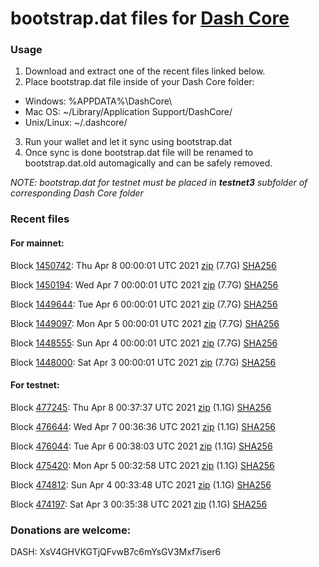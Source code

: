 # bootstrap.dat files for [Dash Core](https://github.com/dashpay/dash)

### Usage

1. Download and extract one of the recent files linked below.
2. Place bootstrap.dat file inside of your Dash Core folder:
 - Windows: %APPDATA%\DashCore\
 - Mac OS: ~/Library/Application Support/DashCore/
 - Unix/Linux: ~/.dashcore/
3. Run your wallet and let it sync using bootstrap.dat
4. Once sync is done bootstrap.dat file will be renamed to bootstrap.dat.old automagically and can be safely removed.

_NOTE: bootstrap.dat for testnet must be placed in **testnet3** subfolder of corresponding Dash Core folder_

### Recent files

#### For mainnet:

Block [1450742](https://insight.dash.org/insight/block/0000000000000010e5ac99edc5c650ae3f9d567217b1297068aea1f0e39b6a72): Thu Apr  8 00:00:01 UTC 2021 [zip](https://dash-bootstrap.ams3.digitaloceanspaces.com/mainnet/2021-04-08/bootstrap.dat.zip) (7.7G) [SHA256](https://dash-bootstrap.ams3.digitaloceanspaces.com/mainnet/2021-04-08/sha256.txt)

Block [1450194](https://insight.dash.org/insight/block/0000000000000002ac066bc1b5948b94a010e7409bef67072bfa2807a0d06895): Wed Apr  7 00:00:01 UTC 2021 [zip](https://dash-bootstrap.ams3.digitaloceanspaces.com/mainnet/2021-04-07/bootstrap.dat.zip) (7.7G) [SHA256](https://dash-bootstrap.ams3.digitaloceanspaces.com/mainnet/2021-04-07/sha256.txt)

Block [1449644](https://insight.dash.org/insight/block/000000000000000856e4051735a49e37591e3a12cd81251d67ed2e8dea1cdaa8): Tue Apr  6 00:00:01 UTC 2021 [zip](https://dash-bootstrap.ams3.digitaloceanspaces.com/mainnet/2021-04-06/bootstrap.dat.zip) (7.7G) [SHA256](https://dash-bootstrap.ams3.digitaloceanspaces.com/mainnet/2021-04-06/sha256.txt)

Block [1449097](https://insight.dash.org/insight/block/0000000000000008acf84ef15a4f29c21e7931f8ad19a16c878355759035efdf): Mon Apr  5 00:00:01 UTC 2021 [zip](https://dash-bootstrap.ams3.digitaloceanspaces.com/mainnet/2021-04-05/bootstrap.dat.zip) (7.7G) [SHA256](https://dash-bootstrap.ams3.digitaloceanspaces.com/mainnet/2021-04-05/sha256.txt)

Block [1448555](https://insight.dash.org/insight/block/0000000000000002291586a9f891b00eab40c5fbdb872f371f37ae9d6d5240f9): Sun Apr  4 00:00:01 UTC 2021 [zip](https://dash-bootstrap.ams3.digitaloceanspaces.com/mainnet/2021-04-04/bootstrap.dat.zip) (7.7G) [SHA256](https://dash-bootstrap.ams3.digitaloceanspaces.com/mainnet/2021-04-04/sha256.txt)

Block [1448000](https://insight.dash.org/insight/block/0000000000000012764f459831fbb9de6c21d842ef63f648809563f65130ee67): Sat Apr  3 00:00:01 UTC 2021 [zip](https://dash-bootstrap.ams3.digitaloceanspaces.com/mainnet/2021-04-03/bootstrap.dat.zip) (7.7G) [SHA256](https://dash-bootstrap.ams3.digitaloceanspaces.com/mainnet/2021-04-03/sha256.txt)


#### For testnet:

Block [477245](https://testnet-insight.dashevo.org/insight/block/00000005ed28452678f1adefbbf062d5e7ed1c6e6b421a7ccf7dc54cda7f7ac4): Thu Apr  8 00:37:37 UTC 2021 [zip](https://dash-bootstrap.ams3.digitaloceanspaces.com/testnet/2021-04-08/bootstrap.dat.zip) (1.1G) [SHA256](https://dash-bootstrap.ams3.digitaloceanspaces.com/testnet/2021-04-08/sha256.txt)

Block [476644](https://testnet-insight.dashevo.org/insight/block/000001b180db83129d03fae87678b920a3207b8d29a2a25ec945a78384a55cbf): Wed Apr  7 00:36:36 UTC 2021 [zip](https://dash-bootstrap.ams3.digitaloceanspaces.com/testnet/2021-04-07/bootstrap.dat.zip) (1.1G) [SHA256](https://dash-bootstrap.ams3.digitaloceanspaces.com/testnet/2021-04-07/sha256.txt)

Block [476044](https://testnet-insight.dashevo.org/insight/block/000001aeddf58dad1f8d6f6c4b8e06dc3d4bbd1bfcdc68faa0a812a9a31e368d): Tue Apr  6 00:38:03 UTC 2021 [zip](https://dash-bootstrap.ams3.digitaloceanspaces.com/testnet/2021-04-06/bootstrap.dat.zip) (1.1G) [SHA256](https://dash-bootstrap.ams3.digitaloceanspaces.com/testnet/2021-04-06/sha256.txt)

Block [475420](https://testnet-insight.dashevo.org/insight/block/000001b5568b6a973cbd9d2bb4d42b46f4a85dc4e610fd3bb490b85b76356fad): Mon Apr  5 00:32:58 UTC 2021 [zip](https://dash-bootstrap.ams3.digitaloceanspaces.com/testnet/2021-04-05/bootstrap.dat.zip) (1.1G) [SHA256](https://dash-bootstrap.ams3.digitaloceanspaces.com/testnet/2021-04-05/sha256.txt)

Block [474812](https://testnet-insight.dashevo.org/insight/block/0000014b464338ec2a2e28153f0fc0f49afa1b4a7802f3c0ec7bc06c8bbf2738): Sun Apr  4 00:33:48 UTC 2021 [zip](https://dash-bootstrap.ams3.digitaloceanspaces.com/testnet/2021-04-04/bootstrap.dat.zip) (1.1G) [SHA256](https://dash-bootstrap.ams3.digitaloceanspaces.com/testnet/2021-04-04/sha256.txt)

Block [474197](https://testnet-insight.dashevo.org/insight/block/00000208bac015ceb5893aab3674302be009be7e03e41d6d7aee2e5bd7c793b7): Sat Apr  3 00:35:38 UTC 2021 [zip](https://dash-bootstrap.ams3.digitaloceanspaces.com/testnet/2021-04-03/bootstrap.dat.zip) (1.1G) [SHA256](https://dash-bootstrap.ams3.digitaloceanspaces.com/testnet/2021-04-03/sha256.txt)


### Donations are welcome:

DASH: XsV4GHVKGTjQFvwB7c6mYsGV3Mxf7iser6
